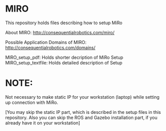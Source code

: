 # MIRO

This repository holds files describing how to setup MiRo

About MIRO: http://consequentialrobotics.com/miro/

Possible Application Domains of MIRO: http://consequentialrobotics.com/domains/

MIRO_setup_pdf: Holds shorter decription of MiRo Setup
MIRO_setup_textfile: Holds detailed description of Setup

# NOTE:

Not necessary to make static IP for your workstation (laptop) while setting up connection with MiRo.

[You may skip the static IP part, which is described in the setup files in this repository. Also you can skip the ROS and Gazebo installation part, if you already have it on your workstation]
